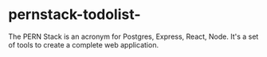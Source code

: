 # pernstack-todolist-
The PERN Stack is an acronym for Postgres, Express, React, Node. It's a set of tools to create a complete web application.
